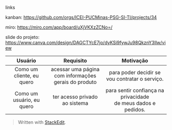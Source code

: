 links

kanban: https://github.com/orgs/ICEI-PUCMinas-PSG-SI-TI/projects/34

miro: https://miro.com/app/board/uXjVKXzZCNo=/

slide do projeto: https://www.canva.com/design/DAGCTYcE7jo/dyKSi9fywJu98QkznY3Ilw/view





| Usuário      | Requisito | Motivação     |
| :----:        |    :----:   |          :----: |
| Como um cliente, eu quero      | acessar uma página<br>com informações gerais do produto       | para poder decidir se vou contratar o serviço.   |
| Como um usuário, eu quero   | ter acesso privado ao sistema        | para sentir confiança na privacidade<br>de meus dados e pedidos.      |



> Written with [StackEdit](https://stackedit.io/).
